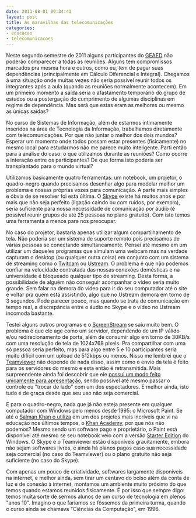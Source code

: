 ```yaml
---
date: 2011-08-01 09:34:41
layout: post
title: As maravilhas das telecomunicações
categories:
- educacao
- telecomunicacoes
---
```


Neste segundo semestre de 2011 alguns participantes do [GEAED](https://github.com/myhro/GEAED) não poderão comparecer a todas as reuniões. Alguns tem compromissos marcados pra mesma hora e outros, como eu, tem de pagar suas dependências (principalmente em Cálculo Diferencial e Integral). Chegamos à uma situação onde muitas vezes não seria possível reunir todos os integrantes após a aula (quando as reuniões normalmente acontecem). Em um primeiro momento a saída seria o afastamento temporário do grupo de estudos ou a postergação do cumprimento de algumas disciplinas em regime de dependência. Mas será que estas eram as melhores ou mesmo as únicas saídas?

No curso de Sistemas de Informação, além de estarmos intimamente inseridos na área de Tecnologia da Informação, trabalhamos diretamente com telecomunicações. Por que não juntar o melhor dos dois mundos? Esperar um momento onde todos possam estar presentes (fisicamente) no mesmo local para estudarmos não me parece muito inteligente. Parti então para a análise do caso: o que utilizamos durante as reuniões? Como ocorre a interação entre os participantes? De que forma isto poderia ser transplantado para o mundo virtual?

Utilizamos basicamente quatro ferramentas: um notebook, um projetor, o quadro-negro quando precisamos desenhar algo para modelar melhor um problema e nossas próprias vozes para comunicação. A parte mais simples e óbvia de se resolver foi esta última. O [Skype](http://www.skype.com/intl/pt/home) existe há muitos anos e por mais que não seja perfeito (ligação caindo ou com ruídos, por exemplo), seria suficiente para nossa necessidade de comunicação por áudio (é possível reunir grupos de até 25 pessoas no plano gratuito). Com isto temos uma ferramenta a menos para nos preocupar.

No caso do projetor, bastaria apenas utilizar algum compartilhamento de tela. Não poderia ser um sistema de suporte remoto pois precisamos de várias pessoas se conectando simultaneamente. Pensei até mesmo em um utilizar um daqueles programas que simulam uma webcam mas na verdade capturam o desktop (ou qualquer outra coisa) em conjunto com um sistema de streaming como o [Twitcam](http://twitcam.livestream.com/) ou [Ustream](http://www.ustream.tv/). O problema é que não podemos confiar na velocidade contratada das nossas conexões domésticas e na universidade é bloqueado qualquer tipo de streaming. Desta forma, a possibilidade de alguém não conseguir acompanhar o vídeo seria muito grande. Sem falar na demora do vídeo para ir do seu computador até o site e voltar pra quem está assistindo, algo que no Ustream demora em torno de 3 segundos. Pode parecer pouco, mas quando se trata de comunicação em tempo real, a discrepância entre o áudio no Skype e o vídeo no Ustream incomoda bastante.

Testei alguns outros programas e o [ScreenStream](http://www.nchsoftware.com/screen/) se saiu muito bem. O problema é que ele age como um servidor, dependendo de um IP válido e/ou redirecionamento de porta, além de consumir algo em torno de 30KB/s com uma resolução de tela de 1024x768 pixels. Pra compartilhar com uma só pessoa seria perfeito, mas para algo entre 5 e 10 participantes seria muito difícil com um upload de 512kbps ou menos. Nisso me lembrei que o [Teamviewer](http://www.teamviewer.com/pt/index.aspx) não depende de nada disso, assim como o envio da tela é feito para os servidores do mesmo e esta então é retransmitida. Mais surpreendente ainda foi descobrir que ele [possui um modo feito unicamente para apresentação](http://www.teamviewer.com/pt/solutions/meetings.aspx), sendo possível até mesmo passar o controle ou "trocar de lado" com um dos espectadores. E melhor ainda, isto tudo é de graça desde que seu uso não seja comercial.

E para o quadro-negro, nada que já não esteja presente em qualquer computador com Windows pelo menos desde 1995: o Microsoft Paint. Se até o [Salman Khan o utiliza](http://imuelearning.blogspot.com/2010/04/salman-khan-uses-microsoft-paint-to.html) em um dos projetos mais incríveis que vi na educação nos últimos tempos, o [Khan Academy](http://www.khanacademy.org/), por que nós não podemos? Mesmo sendo um software pago e proprietário, o Paint está disponível até mesmo se seu notebook veio com a versão [Starter Edition](http://www.hardware.com.br/artigos/fuja-windows-starter/) do Windows. O Skype e o Teamviewer estão disponíveis grauitamente, embora não sejam softwares livres, e ainda há planos pagos caso sua necessidade seja comercial (no caso do Teamviewer) ou o plano gratuito não seja suficiente (no caso do Skype).

Com apenas um pouco de criatividade, softwares largamente disponíveis na internet, e melhor ainda, sem tirar um centavo do bolso além da conta de luz e de conexão à internet, montamos um ambiente muito próximo do que temos quando estamos reunidos fisicamente. É por isso que sempre digo: temos muita sorte de sermos alunos de um curso de tecnologia em plenos "anos 10". Imagino o que faríamos se fôssemos da primeira turma, quando o curso ainda se chamava "Ciências da Computação", em 1996.
